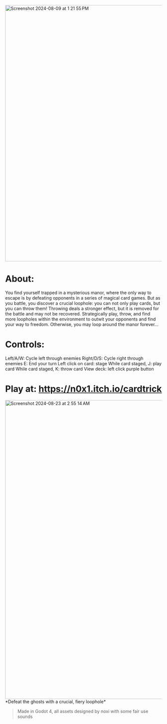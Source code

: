<img width="824" alt="Screenshot 2024-08-09 at 1 21 55 PM" src="https://github.com/user-attachments/assets/81f3e7e1-0c59-4881-9aac-1498ed12db2f">

# About:

You find yourself trapped in a mysterious manor, where the only way to escape is by defeating opponents in a series of magical card games. But as you battle, you discover a crucial loophole: you can not only play cards, but you can throw them! Throwing deals a stronger effect, but it is removed for the battle and may not be recovered. Strategically play, throw, and find more loopholes within the environment to outwit your opponents and find your way to freedom. Otherwise, you may loop around the manor forever... 

# Controls:
Left/A/W: Cycle left through enemies
Right/D/S: Cycle right through enemies
E: End your turn
Left click on card: stage
While card staged, J: play card
While card staged, K: throw card
View deck: left click purple button

# Play at: https://n0x1.itch.io/cardtrick
<img width="961" alt="Screenshot 2024-08-23 at 2 55 14 AM" src="https://github.com/user-attachments/assets/a6b15fff-c994-416b-8e3c-5845052e7af7">
*Defeat the ghosts with a crucial, fiery loophole*

>Made in Godot 4, all assets designed by noxi with some fair use sounds
